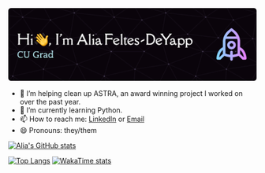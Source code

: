 <img src = "./misc/affd-header-image.png" alt = "Header image, reading 'Hi :wave:, I'm Alia Feltes-DeYapp. Engineering Grad'.">

- 🔭 I’m helping clean up ASTRA, an award winning project I worked on over the past year. 
- 🌱 I’m currently learning Python.
- 📫 How to reach me:  <a href="www.linkedin.com/in/alia-fd">LinkedIn</a> or <a href="a.feltesdeyapp@icloud.com">Email</a>
- 😄 Pronouns: they/them

[![Alia's GitHub stats](https://github-readme-stats.vercel.app/api?username=a-feltesdeyapp&show_icons=true&theme=material-palenight&hide=issues&rank_icon=github)](https://github.com/anuraghazra/github-readme-stats)

[![Top Langs](https://github-readme-stats.vercel.app/api/top-langs/?username=a-feltesdeyapp&theme=material-palenight)](https://github.com/anuraghazra/github-readme-stats) [![WakaTime stats](https://github-readme-stats.vercel.app/api/wakatime?username=alia_fd&theme=material-palenight&layout=compact&hide=GUI)](https://github.com/anuraghazra/github-readme-stats)

<!--
**a-feltesdeyapp/a-feltesdeyapp** is a ✨ _special_ ✨ repository because its `README.md` (this file) appears on your GitHub profile.
[![Alia's GitHub stats](https://github-readme-stats.vercel.app/api?username=a-feltesdeyapp&show_icons=true&theme=material-palenight&hide=issues&hide_icon=true)](https://github.com/anuraghazra/github-readme-stats)
[![Top Langs](https://github-readme-stats.vercel.app/api/top-langs/?username=a-feltesdeyapp&theme=material-palenight)](https://github.com/anuraghazra/github-readme-stats) 
[![WakaTime stats](https://github-readme-stats.vercel.app/api/wakatime?username=alia_fd)](https://github.com/anuraghazra/github-readme-stats)


Here are some ideas to get you started:

- 🔭 I’m currently working on ...
- 🌱 I’m currently learning Python
- 👯 I’m looking to collaborate on ...
- 🤔 I’m looking for help with ...
- 💬 Ask me about ...
- 📫 How to reach me: ...
- 😄 Pronouns: ...
- ⚡ Fun fact: ...
-->
